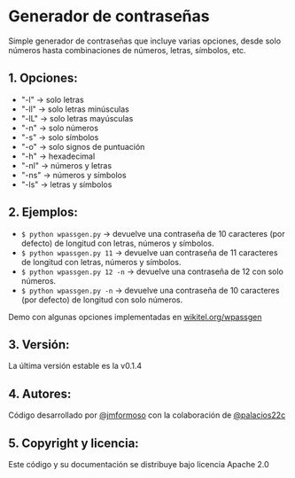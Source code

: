 <h1>Generador de contraseñas</h1>
<p>Simple generador de contraseñas que incluye varias opciones, desde solo números hasta combinaciones de números, letras, símbolos, etc.</p>
<h2>1. Opciones:</h2>
<ul>
<li>"-l" -> solo letras</li>
<li>"-ll" -> solo letras minúsculas</li>
<li>"-lL" -> solo letras mayúsculas</li>
<li>"-n" -> solo números</li>
<li>"-s" -> solo símbolos</li>
<li>"-o" -> solo signos de puntuación</li>
<li>"-h" -> hexadecimal</li>
<li>"-nl" -> números y letras</li>
<li>"-ns" -> números y símbolos</li>
<li>"-ls" -> letras y símbolos</li>
</ul>
<h2>2. Ejemplos:</h2>
<ul>
<li><code>$ python wpassgen.py</code> -> devuelve una contraseña de 10 caracteres (por defecto) de longitud con letras, números y símbolos.</li>
<li><code>$ python wpassgen.py 11</code> -> devuelve uan contraseña de 11 caracteres de longitud con letras, números y símbolos.</li>
<li><code>$ python wpassgen.py 12 -n</code> -> devuelve una contraseña de 12 con solo números.</li>
<li><code>$ python wpassgen.py -n</code> -> devuelve una contraseña de 10 caracteres (por defecto) de longitud con solo números.</li>
</ul>
<p>Demo con algunas opciones implementadas en <a href="https://wikitel.org/wpassgen" target="_blank">wikitel.org/wpassgen</a></p>
<h2>3. Versión:</h2>
<p>La última versión estable es la v0.1.4</p>
<h2>4. Autores:</h2>
<p>Código desarrollado por <a href="https://twitter.com/jmformoso" target="_blank">@jmformoso</a> con la colaboración de <a href="https://twitter.com/palacios22c" target="_blank">@palacios22c</a>
<h2>5. Copyright y licencia:</h2>
<p>Este código y su documentación se distribuye bajo licencia Apache 2.0</p>